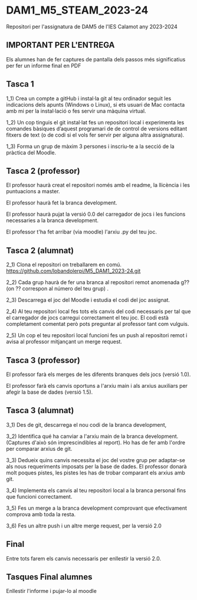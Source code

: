# DAM1_M5_STEAM_2023-24
Repositori per l'assignatura de DAM5 de l'IES Calamot any 2023-2024

## IMPORTANT PER L'ENTREGA
Els alumnes han de fer captures de pantalla dels passos més significatius per fer un informe final en PDF

## Tasca 1 
1_1) Crea un compte a gitHub i instal·la git al teu ordinador seguit les indicacions dels apunts (Windows o Linux), si ets usuari de Mac contacta amb mi per la instal·lació o fes servir una màquina virtual.

1_2) Un cop tinguis el git instal·lat fes un repositori local i experimenta les comandes bàsiques d’aquest programari de de control de versions editant fitxers de text (o de codi si el vols fer servir per alguna altra assignatura).

1_3) Forma un grup de màxim 3 persones i inscriu-te a la secció de la pràctica del Moodle.

## Tasca 2 (professor)

El professor haurà creat el repositori només amb el readme, la llicència i les puntuacions a master.

El professor haurà fet la branca development.

El professor haurà pujat la versió 0.0 del carregador de jocs i les funcions necessaries a la branca development.

El professor t'ha fet arribar (via moodle) l'arxiu .py del teu joc.

## Tasca 2 (alumnat)

2_1) Clona el repositori on treballarem en comú.
https://github.com/lobandolerpi/M5_DAM1_2023-24.git

2_2) Cada grup haurà de fer una branca al repositori remot anomenada g?? (on ?? correspon al número del teu grup) .

2_3) Descarrega el joc del Moodle i estudia el codi del joc assignat.

2_4) Al teu repositori local fes tots els canvis del codi necessaris per tal que el carregador de jocs carregui correctament el teu joc. El codi està completament comentat però pots preguntar al professor tant com vulguis.

2_5) Un cop el teu repositori local funcioni fes un push al repositori remot i avisa al professor mitjançant un merge request.


## Tasca 3 (professor)

El professor farà els merges de les diferents branques dels jocs (versió 1.0).

El professor farà els canvis oportuns a l'arxiu main i als arxius auxiliars per afegir la base de dades (versió 1.5).

## Tasca 3 (alumnat)

3_1) Des de git, descarrega el nou codi de la branca development,

3_2) Identifica qué ha canviar a l'arxiu main de la branca development. (Captures d'això són imprescindibles al report). Ho has de fer amb l'ordre per comparar arxius de git.

3_3) Dedueix quins canvis necessita el joc del vostre grup per adaptar-se als nous requeriments imposats per la base de dades. El professor donarà molt poques pistes, les pistes les has de trobar comparant els arxius amb git.

3_4) Implementa els canvis al teu repositori local a la branca personal fins que funcioni correctament.

3_5) Fes un merge a la branca development comprovant que efectivament comprova amb toda la resta.

3_6) Fes un altre push i un altre merge request, per la versió 2.0

## Final
Entre tots farem els canvis necessaris per enllestir la versió 2.0.

## Tasques Final alumnes
Enllestir l'informe i pujar-lo al moodle
